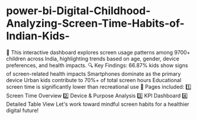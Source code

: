 # power-bi-Digital-Childhood-Analyzing-Screen-Time-Habits-of-Indian-Kids-
📱 This interactive dashboard explores screen usage patterns among 9700+ children across India, highlighting trends based on age, gender, device preferences, and health impacts.
🔍 Key Findings:
66.87% kids show signs of screen-related health impacts
Smartphones dominate as the primary device
Urban kids contribute to 70%+ of total screen hours
Educational screen time is significantly lower than recreational use
📌 Pages included:
 1️⃣ Screen Time Overview
 2️⃣ Device & Purpose Analysis
 3️⃣ KPI Dashboard
 4️⃣ Detailed Table View
Let's work toward mindful screen habits for a healthier digital future!
